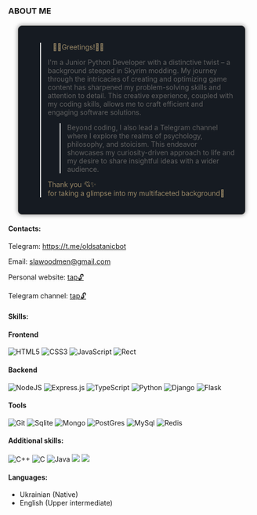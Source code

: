 ### ABOUT ME
   
<body>
  <div style="background-color: #161b22;
      border: 1px solid #333;
      border-radius: 8px;
      box-shadow: 0px 0px 10px rgba(0, 0, 0, 0.5);
      padding: 20px;
      margin: 20px;
      max-width: 600px;">
    <blockquote >
      <p style="color: #dbc089ad; margin: 10px">🎇👋Greetings!👋🎇
        <br>
        <p>I'm a Junior Python Developer with a distinctive twist – a background steeped in Skyrim modding. My journey through the intricacies of creating and optimizing game content has sharpened my problem-solving skills and attention to detail. This creative experience, coupled with my coding skills, allows me to craft efficient and engaging software solutions.</p>
        </p>
      <blockquote>
      <p margin: 10px 0;>Beyond coding, I also lead a Telegram channel where I explore the realms of psychology, philosophy, and stoicism. This endeavor showcases my curiosity-driven approach to life and my desire to share insightful ideas with a wider audience.</p>
      </blockquote>
      <p style="color: #dbc089ad; margin: 10px 0; margin-bottom: 0;">Thank you 💘✨ 
        <br>
        for taking a glimpse into my multifaceted background👀</p>
    </blockquote>
  </div>
</body>
</html>


#### Contacts:

Telegram: https://t.me/oldsatanicbot

Email: slawoodmen@gmail.com

Personal website: [tap:unlock:](https://slawoodman.pythonanywhere.com)

Telegram channel: [tap:unlock:](https://t.me/+L7A0RyRtJikxYTYy)

#### Skills:


#### Frontend
![HTML5](https://img.shields.io/badge/html5-%23E34F26.svg?style=for-the-badge&logo=html5&logoColor=white)
![CSS3](https://img.shields.io/badge/css3-%231572B6.svg?style=for-the-badge&logo=css3&logoColor=white)
![JavaScript](https://img.shields.io/badge/javascript-%23323330.svg?style=for-the-badge&logo=javascript&logoColor=%23F7DF1E)
![Rect](https://img.shields.io/badge/React-20232A?style=for-the-badge&logo=react&logoColor=61DAFB)

#### Backend
![NodeJS](https://img.shields.io/badge/node.js-6DA55F?style=for-the-badge&logo=node.js&logoColor=white)
![Express.js](https://img.shields.io/badge/express.js-%23404d59.svg?style=for-the-badge&logo=express&logoColor=%2361DAFB)
![TypeScript](https://img.shields.io/badge/typescript-%23007ACC.svg?style=for-the-badge&logo=typescript&logoColor=white)
![Python](https://img.shields.io/badge/python-3670A0?style=for-the-badge&logo=python&logoColor=ffdd54)
![Django](https://img.shields.io/badge/Django-092E20?style=for-the-badge&logo=django&logoColor=white)
![Flask](https://img.shields.io/badge/flask-%23000.svg?style=for-the-badge&logo=flask&logoColor=white)

#### Tools
![Git](https://img.shields.io/badge/git-%23F05033.svg?style=for-the-badge&logo=git&logoColor=white)
![Sqlite](https://img.shields.io/badge/SQLite-07405E?style=for-the-badge&logo=sqlite&logoColor=white)
![Mongo](https://img.shields.io/badge/MongoDB-4EA94B?style=for-the-badge&logo=mongodb&logoColor=white)
![PostGres](https://img.shields.io/badge/PostgreSQL-316192?style=for-the-badge&logo=postgresql&logoColor=white)
![MySql](https://img.shields.io/badge/MySQL-00000F?style=for-the-badge&logo=mysql&logoColor=white)
![Redis](https://img.shields.io/badge/redis-%23DD0031.svg?&style=for-the-badge&logo=redis&logoColor=white)

#### Additional skills:

![С++](https://img.shields.io/badge/C%2B%2B-00599C?style=for-the-badge&logo=c%2B%2B&logoColor=white)
![С](https://img.shields.io/badge/C-00599C?style=for-the-badge&logo=c&logoColor=white)
![Java](https://img.shields.io/badge/Java-ED8B00?style=for-the-badge&logo=openjdk&logoColor=white)
![](https://img.shields.io/badge/Kotlin-0095D5?&style=for-the-badge&logo=kotlin&logoColor=white)
![](https://img.shields.io/badge/Jupyter-black?style=for-the-badge&logo=Jupyter)

#### Languages:

* Ukrainian (Native)
* English (Upper intermediate)
